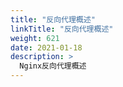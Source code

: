 ```yaml
---
title: "反向代理概述"
linkTitle: "反向代理概述"
weight: 621
date: 2021-01-18
description: >
  Nginx反向代理概述
---
```

